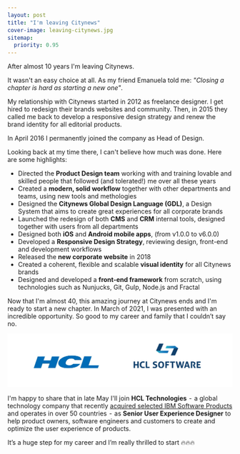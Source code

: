 ```yaml
---
layout: post
title: "I'm leaving Citynews"
cover-image: leaving-citynews.jpg
sitemap:
  priority: 0.95
---
```


After almost 10 years I'm leaving Citynews.

It wasn't an easy choice at all. As my friend Emanuela told me: *"Closing a chapter is hard as starting a new one"*.

My relationship with Citynews started in 2012 as freelance designer. I get hired to redesign their brands websites and community. Then, in 2015 they called me back to develop a responsive design strategy and renew the brand identity for all editorial products.

In April 2016 I permanently joined the company as Head of Design.

Looking back at my time there, I can't believe how much was done. Here are some highlights:

* Directed the **Product Design team**  working with and training lovable and skilled people that followed (and tolerated!) me over all these years
* Created a **modern, solid workflow** together with other departments and teams, using new tools and methologies
* Designed the **Citynews Global Design Language (GDL)**, a Design System that aims to create great experiences for all corporate brands
* Launched the redesign of both **CMS** and **CRM** internal tools, designed together with users from all departments
* Designed both **iOS** and **Android mobile apps**, (from v1.0.0 to v6.0.0)
* Developed a **Responsive Design Strategy**, reviewing design, front-end and development workflows
* Released the **new corporate website** in 2018
* Created a coherent, flexible and scalable **visual identity** for all Citynews brands
* Designed and developed a **front-end framework** from scratch, using technologies such as Nunjucks, Git, Gulp, Node.js and Fractal

Now that I'm almost 40, this amazing journey at Citynews ends and I'm ready to start a new chapter. In March of 2021, I was presented with an incredible opportunity. So good to my career and family that I couldn’t say no. 

![](/img/posts/leaving-citynews/hcl-brands.jpg)

I'm happy to share that in late May I'll join **HCL Technologies**  -  a global technology company that recently [acquired selected IBM Software Products](https://newsroom.ibm.com/2018-12-06-HCL-Technologies-to-Acquire-Select-IBM-Software-Products-for-1-8B) and operates in over 50 countries  -  as **Senior User Experience Designer** to help product owners, software engineers and customers to create and optimize the user experience of products.

It’s a huge step for my career and I’m really thrilled to start 🔥🔥🔥